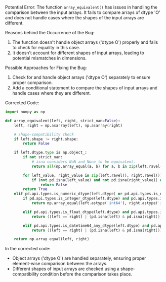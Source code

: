 Potential Error:
The function `array_equivalent()` has issues in handling the comparison between the input arrays. It fails to compare arrays of dtype 'O' and does not handle cases where the shapes of the input arrays are different.

Reasons behind the Occurrence of the Bug:
1. The function doesn't handle object arrays ('dtype O') properly and fails to check for equality in this case.
2. It doesn't account for different shapes of input arrays, leading to potential mismatches in dimensions.

Possible Approaches for Fixing the Bug:
1. Check for and handle object arrays ('dtype O') separately to ensure proper comparison.
2. Add a conditional statement to compare the shapes of input arrays and handle cases where they are different.

Corrected Code:

```python
import numpy as np

def array_equivalent(left, right, strict_nan=False):
    left, right = np.asarray(left), np.asarray(right)

    # shape-compatibility check
    if left.shape != right.shape:
        return False

    if left.dtype.type is np.object_:
        if not strict_nan:
            # isna considers NaN and None to be equivalent.
            return all(np.array_equal(a, b) for a, b in zip(left.ravel(), right.ravel()))

        for left_value, right_value in zip(left.ravel(), right.ravel()):
            if (not pd.isna(left_value) and not pd.isna(right_value)) and (left_value != right_value):
                return False
        return True
    elif pd.api.types.is_numeric_dtype(left.dtype) or pd.api.types.is_datetime64_any_dtype(left.dtype):
        if pd.api.types.is_integer_dtype(left.dtype) and pd.api.types.is_integer_dtype(right.dtype):
            return np.array_equal(left.astype('int64'), right.astype('int64'))

        elif pd.api.types.is_float_dtype(left.dtype) and pd.api.types.is_float_dtype(right.dtype):
            return ((left == right) | (pd.isna(left) & pd.isna(right))).all()

        elif pd.api.types.is_datetime64_any_dtype(left.dtype) and pd.api.types.is_datetime64_any_dtype(right.dtype):
            return ((left == right) | (pd.isna(left) & pd.isna(right))).all()

    return np.array_equal(left, right)
```
In the corrected code:
- Object arrays ('dtype O') are handled separately, ensuring proper element-wise comparison between the arrays.
- Different shapes of input arrays are checked using a shape-compatibility condition before the comparison takes place.